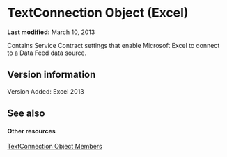 
# TextConnection Object (Excel)

 **Last modified:** March 10, 2013

Contains Service Contract settings that enable Microsoft Excel to connect to a Data Feed data source.

## Version information

Version Added: Excel 2013 


## See also


#### Other resources


 [TextConnection Object Members](6c3c1c87-9b23-f26f-376e-98acaca025e7.md)
